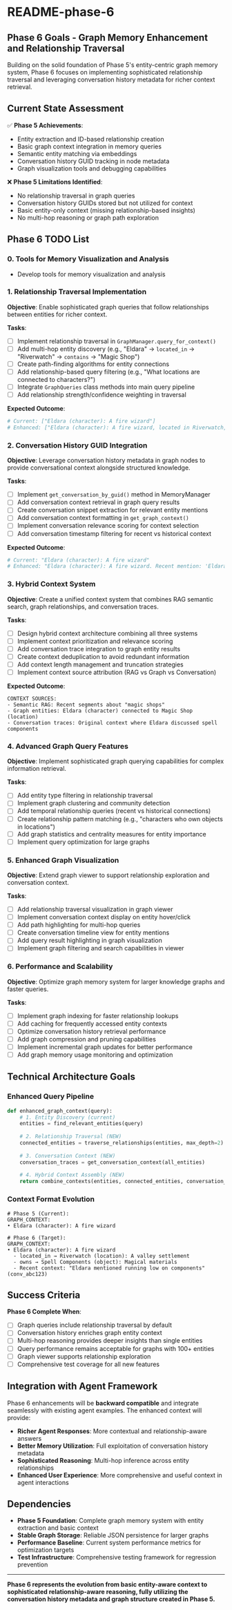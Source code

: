 # README-phase-6

## Phase 6 Goals - Graph Memory Enhancement and Relationship Traversal

Building on the solid foundation of Phase 5's entity-centric graph memory system, Phase 6 focuses on implementing sophisticated relationship traversal and leveraging conversation history metadata for richer context retrieval.

## Current State Assessment

✅ **Phase 5 Achievements**:
- Entity extraction and ID-based relationship creation
- Basic graph context integration in memory queries  
- Semantic entity matching via embeddings
- Conversation history GUID tracking in node metadata
- Graph visualization tools and debugging capabilities

❌ **Phase 5 Limitations Identified**:
- No relationship traversal in graph queries
- Conversation history GUIDs stored but not utilized for context
- Basic entity-only context (missing relationship-based insights)
- No multi-hop reasoning or graph path exploration

## Phase 6 TODO List

### 0. Tools for Memory Visualization and Analysis

- Develop tools for memory visualization and analysis


### 1. Relationship Traversal Implementation

**Objective**: Enable sophisticated graph queries that follow relationships between entities for richer context.

**Tasks**:
- [ ] Implement relationship traversal in `GraphManager.query_for_context()`
- [ ] Add multi-hop entity discovery (e.g., "Eldara" → `located_in` → "Riverwatch" → `contains` → "Magic Shop")
- [ ] Create path-finding algorithms for entity connections
- [ ] Add relationship-based query filtering (e.g., "What locations are connected to characters?")
- [ ] Integrate `GraphQueries` class methods into main query pipeline
- [ ] Add relationship strength/confidence weighting in traversal

**Expected Outcome**: 
```python
# Current: ["Eldara (character): A fire wizard"]
# Enhanced: ["Eldara (character): A fire wizard, located in Riverwatch, which contains a Magic Shop"]
```

### 2. Conversation History GUID Integration

**Objective**: Leverage conversation history metadata in graph nodes to provide conversational context alongside structured knowledge.

**Tasks**:
- [ ] Implement `get_conversation_by_guid()` method in MemoryManager
- [ ] Add conversation context retrieval in graph query results
- [ ] Create conversation snippet extraction for relevant entity mentions
- [ ] Add conversation context formatting in `get_graph_context()`
- [ ] Implement conversation relevance scoring for context selection
- [ ] Add conversation timestamp filtering for recent vs historical context

**Expected Outcome**:
```python
# Current: "Eldara (character): A fire wizard"
# Enhanced: "Eldara (character): A fire wizard. Recent mention: 'Eldara mentioned she's running low on spell components...'"
```

### 3. Hybrid Context System

**Objective**: Create a unified context system that combines RAG semantic search, graph relationships, and conversation traces.

**Tasks**:
- [ ] Design hybrid context architecture combining all three systems
- [ ] Implement context prioritization and relevance scoring
- [ ] Add conversation trace integration to graph entity results
- [ ] Create context deduplication to avoid redundant information
- [ ] Add context length management and truncation strategies
- [ ] Implement context source attribution (RAG vs Graph vs Conversation)

**Expected Outcome**:
```
CONTEXT SOURCES:
- Semantic RAG: Recent segments about "magic shops" 
- Graph entities: Eldara (character) connected to Magic Shop (location)
- Conversation traces: Original context where Eldara discussed spell components
```

### 4. Advanced Graph Query Features

**Objective**: Implement sophisticated graph querying capabilities for complex information retrieval.

**Tasks**:
- [ ] Add entity type filtering in relationship traversal
- [ ] Implement graph clustering and community detection
- [ ] Add temporal relationship queries (recent vs historical connections)
- [ ] Create relationship pattern matching (e.g., "characters who own objects in locations")
- [ ] Add graph statistics and centrality measures for entity importance
- [ ] Implement query optimization for large graphs

### 5. Enhanced Graph Visualization

**Objective**: Extend graph viewer to support relationship exploration and conversation context.

**Tasks**:
- [ ] Add relationship traversal visualization in graph viewer
- [ ] Implement conversation context display on entity hover/click
- [ ] Add path highlighting for multi-hop queries
- [ ] Create conversation timeline view for entity mentions
- [ ] Add query result highlighting in graph visualization
- [ ] Implement graph filtering and search capabilities in viewer

### 6. Performance and Scalability

**Objective**: Optimize graph memory system for larger knowledge graphs and faster queries.

**Tasks**:
- [ ] Implement graph indexing for faster relationship lookups
- [ ] Add caching for frequently accessed entity contexts
- [ ] Optimize conversation history retrieval performance
- [ ] Add graph compression and pruning capabilities
- [ ] Implement incremental graph updates for better performance
- [ ] Add graph memory usage monitoring and optimization

## Technical Architecture Goals

### Enhanced Query Pipeline
```python
def enhanced_graph_context(query):
    # 1. Entity Discovery (current)
    entities = find_relevant_entities(query)
    
    # 2. Relationship Traversal (NEW)
    connected_entities = traverse_relationships(entities, max_depth=2)
    
    # 3. Conversation Context (NEW) 
    conversation_traces = get_conversation_context(all_entities)
    
    # 4. Hybrid Context Assembly (NEW)
    return combine_contexts(entities, connected_entities, conversation_traces)
```

### Context Format Evolution
```
# Phase 5 (Current):
GRAPH_CONTEXT:
• Eldara (character): A fire wizard

# Phase 6 (Target):
GRAPH_CONTEXT:
• Eldara (character): A fire wizard
  - located_in → Riverwatch (location): A valley settlement
  - owns → Spell Components (object): Magical materials
  - Recent context: "Eldara mentioned running low on components" (conv_abc123)
```

## Success Criteria

**Phase 6 Complete When**:
- [ ] Graph queries include relationship traversal by default
- [ ] Conversation history enriches graph entity context
- [ ] Multi-hop reasoning provides deeper insights than single entities
- [ ] Query performance remains acceptable for graphs with 100+ entities
- [ ] Graph viewer supports relationship exploration
- [ ] Comprehensive test coverage for all new features

## Integration with Agent Framework

Phase 6 enhancements will be **backward compatible** and integrate seamlessly with existing agent examples. The enhanced context will provide:

- **Richer Agent Responses**: More contextual and relationship-aware answers
- **Better Memory Utilization**: Full exploitation of conversation history metadata  
- **Sophisticated Reasoning**: Multi-hop inference across entity relationships
- **Enhanced User Experience**: More comprehensive and useful context in agent interactions

## Dependencies

- **Phase 5 Foundation**: Complete graph memory system with entity extraction and basic context
- **Stable Graph Storage**: Reliable JSON persistence for larger graphs
- **Performance Baseline**: Current system performance metrics for optimization targets
- **Test Infrastructure**: Comprehensive testing framework for regression prevention

---

**Phase 6 represents the evolution from basic entity-aware context to sophisticated relationship-aware reasoning, fully utilizing the conversation history metadata and graph structure created in Phase 5.** 